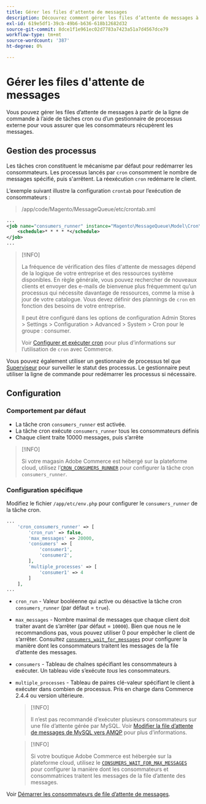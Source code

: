 ```yaml
---
title: Gérer les files d'attente de messages
description: Découvrez comment gérer les files d’attente de messages à partir de la ligne de commande pour Adobe Commerce.
exl-id: 619e5df1-39cb-49b6-b636-618b12682d32
source-git-commit: 8dce1f1e961ec02d7783a7423a51a7d4567dce79
workflow-type: tm+mt
source-wordcount: '387'
ht-degree: 0%

---
```


# Gérer les files d&#39;attente de messages

Vous pouvez gérer les files d’attente de messages à partir de la ligne de commande à l’aide de tâches cron ou d’un gestionnaire de processus externe pour vous assurer que les consommateurs récupèrent les messages.

## Gestion des processus

Les tâches cron constituent le mécanisme par défaut pour redémarrer les consommateurs. Les processus lancés par `cron` consomment le nombre de messages spécifié, puis s&#39;arrêtent. La réexécution `cron` redémarre le client.

L’exemple suivant illustre la configuration `crontab` pour l’exécution de consommateurs :

> /app/code/Magento/MessageQueue/etc/crontab.xml

```xml
...
<job name="consumers_runner" instance="Magento\MessageQueue\Model\Cron\ConsumersRunner" method="run">
    <schedule>* * * * *</schedule>
</job>
...
```

>[!INFO]
>
>La fréquence de vérification des files d&#39;attente de messages dépend de la logique de votre entreprise et des ressources système disponibles. En règle générale, vous pouvez rechercher de nouveaux clients et envoyer des e-mails de bienvenue plus fréquemment qu’un processus qui nécessite davantage de ressources, comme la mise à jour de votre catalogue. Vous devez définir des plannings de `cron` en fonction des besoins de votre entreprise.
>
>Il peut être configuré dans les options de configuration Admin Stores > Settings > Configuration > Advanced > System > Cron pour le groupe : consumer.
>
>Voir [Configurer et exécuter cron](../cli/configure-cron-jobs.md) pour plus d’informations sur l’utilisation de `cron` avec Commerce.

Vous pouvez également utiliser un gestionnaire de processus tel que [Superviseur](https://supervisord.readthedocs.io/en/latest/) pour surveiller le statut des processus. Le gestionnaire peut utiliser la ligne de commande pour redémarrer les processus si nécessaire.

## Configuration

### Comportement par défaut

- La tâche cron `consumers_runner` est activée.
- La tâche cron exécute `consumers_runner` tous les consommateurs définis
- Chaque client traite 10000 messages, puis s’arrête

>[!INFO]
>
>Si votre magasin Adobe Commerce est hébergé sur la plateforme cloud, utilisez l’[`CRON_CONSUMERS_RUNNER`](https://experienceleague.adobe.com/docs/commerce-cloud-service/user-guide/configure/env/stage/variables-deploy.html#cron_consumers_runner) pour configurer la tâche cron `consumers_runner`.

### Configuration spécifique

Modifiez le fichier `/app/etc/env.php` pour configurer le `consumers_runner` de la tâche cron.

```php
...
    'cron_consumers_runner' => [
        'cron_run' => false,
        'max_messages' => 20000,
        'consumers' => [
            'consumer1',
            'consumer2',
        ],
        'multiple_processes' => [
            'consumer1' => 4
        ]
    ],
...
```

- `cron_run` - Valeur booléenne qui active ou désactive la tâche cron `consumers_runner` (par défaut = `true`).
- `max_messages` - Nombre maximal de messages que chaque client doit traiter avant de s’arrêter (par défaut = `10000`). Bien que nous ne le recommandions pas, vous pouvez utiliser 0 pour empêcher le client de s’arrêter. Consultez [`consumers_wait_for_messages`](../reference/config-reference-envphp.md#consumerswaitformessages) pour configurer la manière dont les consommateurs traitent les messages de la file d’attente des messages.
- `consumers` - Tableau de chaînes spécifiant les consommateurs à exécuter. Un tableau vide s’exécute *tous* les consommateurs.
- `multiple_processes` - Tableau de paires clé-valeur spécifiant le client à exécuter dans combien de processus. Pris en charge dans Commerce 2.4.4 ou version ultérieure.

  >[!INFO]
  >
  >Il n’est pas recommandé d’exécuter plusieurs consommateurs sur une file d’attente gérée par MySQL. Voir [Modifier la file d’attente de messages de MySQL vers AMQP](https://developer.adobe.com/commerce/php/development/components/message-queues/#change-message-queue-from-mysql-to-amqp) pour plus d’informations.

  >[!INFO]
  >
  >Si votre boutique Adobe Commerce est hébergée sur la plateforme cloud, utilisez le [`CONSUMERS_WAIT_FOR_MAX_MESSAGES`](https://experienceleague.adobe.com/docs/commerce-cloud-service/user-guide/configure/env/stage/variables-deploy.html#consumers_wait_for_max_messages) pour configurer la manière dont les consommateurs et consommatrices traitent les messages de la file d’attente des messages.

Voir [Démarrer les consommateurs de file d’attente de messages](../cli/start-message-queues.md).
